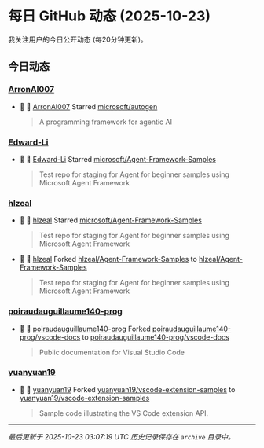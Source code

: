 # 每日 GitHub 动态 (2025-10-23)

我关注用户的今日公开动态 (每20分钟更新)。

## 今日动态

### [ArronAI007](https://github.com/ArronAI007)
- 🌟 👤 [ArronAI007](https://github.com/ArronAI007) Starred [microsoft/autogen](https://github.com/microsoft/autogen)
  > A programming framework for agentic AI

### [Edward-Li](https://github.com/Edward-Li)
- 🌟 👤 [Edward-Li](https://github.com/Edward-Li) Starred [microsoft/Agent-Framework-Samples](https://github.com/microsoft/Agent-Framework-Samples)
  > Test repo for staging for Agent for beginner samples using Microsoft Agent Framework

### [hlzeal](https://github.com/hlzeal)
- 🌟 👤 [hlzeal](https://github.com/hlzeal) Starred [microsoft/Agent-Framework-Samples](https://github.com/microsoft/Agent-Framework-Samples)
  > Test repo for staging for Agent for beginner samples using Microsoft Agent Framework
- 🍴 👤 [hlzeal](https://github.com/hlzeal) Forked [hlzeal/Agent-Framework-Samples](https://github.com/hlzeal/Agent-Framework-Samples) to [hlzeal/Agent-Framework-Samples](https://github.com/hlzeal/Agent-Framework-Samples)
  > Test repo for staging for Agent for beginner samples using Microsoft Agent Framework

### [poiraudauguillaume140-prog](https://github.com/poiraudauguillaume140-prog)
- 🍴 👤 [poiraudauguillaume140-prog](https://github.com/poiraudauguillaume140-prog) Forked [poiraudauguillaume140-prog/vscode-docs](https://github.com/poiraudauguillaume140-prog/vscode-docs) to [poiraudauguillaume140-prog/vscode-docs](https://github.com/poiraudauguillaume140-prog/vscode-docs)
  > Public documentation for Visual Studio Code

### [yuanyuan19](https://github.com/yuanyuan19)
- 🍴 👤 [yuanyuan19](https://github.com/yuanyuan19) Forked [yuanyuan19/vscode-extension-samples](https://github.com/yuanyuan19/vscode-extension-samples) to [yuanyuan19/vscode-extension-samples](https://github.com/yuanyuan19/vscode-extension-samples)
  > Sample code illustrating the VS Code extension API.


---
*最后更新于 2025-10-23 03:07:19 UTC*
*历史记录保存在 `archive` 目录中。*
